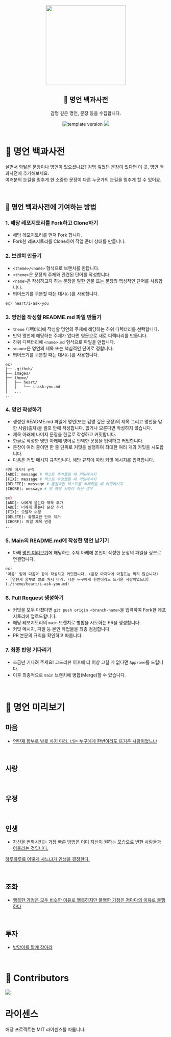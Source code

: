 <div align="center">
  <div>
    <img width="250" src="./images/quotations-book.png"/>
    <h2>📕 명언 백과사전</h2>
    <p>감명 깊은 명언, 문장 등을 수집합니다.</p>
  </div>
  <div>
    <img src="https://img.shields.io/badge/version-1.0.0-blue?style=flat-square" alt="template version"/>
    <a href="https://github.com/onealand/quotations-book/blob/main/LICENSE" target="_blank">
      <img src="https://img.shields.io/github/license/onealand/quotations-book?style=flat-square"/>
    </a>
  </div>
</div>

<br>

# 📕 명언 백과사전

살면서 와닿은 문장이나 명언이 있으셨나요? 감명 깊었던 문장이 있다면 이 곳, 명언 백과사전에 추가해보세요.  
여러분의 눈길을 멈추게 한 소중한 문장이 다른 누군가의 눈길을 멈추게 할 수 있어요.

<br>

## 🙌 명언 백과사전에 기여하는 방법

### 1. 해당 레포지토리를 Fork하고 Clone하기

- 해당 레포지토리를 먼저 Fork 합니다.
- Fork한 레포지토리를 Clone하여 작업 준비 상태를 만듭니다.

### 2. 브랜치 만들기

- `<theme>/<name>` 형식으로 브랜치를 만듭니다.
- `<theme>`은 문장의 주제와 관련된 단어를 작성합니다.
- `<name>`은 작성하고자 하는 문장을 말한 인물 또는 문장의 핵심적인 단어를 사용합니다.
- 띄어쓰기를 구분할 때는 대시(`-`)를 사용합니다.

```
ex) heart/i-ask-you
```

### 3. 명언을 작성할 README.md 파일 만들기

- `theme` 디렉터리에 작성할 명언의 주제에 해당하는 하위 디렉터리를 선택합니다.
- 만약 명언에 해당하는 주제가 없다면 영문으로 새로 디렉터리를 만듭니다.
- 하위 디렉터리에 `<name>.md` 형식으로 파일을 만듭니다.
- `<name>`은 명언의 제목 또는 핵심적인 단어로 정합니다.
- 띄어쓰기를 구분할 때는 대시(`-`)를 사용합니다.

```
ex)
├── .github/
├── images/
├── theme/
│   ├── heart/
│   │   └── i-ask-you.md
│   ...
...
```

### 4. 명언 작성하기

- 생성한 README.md 파일에 명언(또는 감명 깊은 문장)의 제목 그리고 명언을 말한 사람(출처)을 괄호 안에 작성합니다. 없거나 모른다면 작성하지 않습니다.
- 제목 아래에 나머지 문장을 한글로 작성하고 커밋합니다.
- 한글로 작성한 명언 아래에 영어로 번역한 문장을 입력하고 커밋합니다.
- 문장이 여러 줄이면 한 줄 단위로 커밋을 실행하여 최대한 여러 개의 커밋을 시도합니다.
- 다음은 커밋 메시지 규칙입니다. 해당 규칙에 따라 커밋 메시지를 입력합니다.

```bash
커밋 메시지 규칙
[ADD]: message # 텍스트 추가했을 때 커밋메시지
[FIX]: message # 텍스트 수정했을 때 커밋메시지
[DELETE]: message # 불필요한 텍스트를 삭제했을 때 커밋메시지
[CHORE]: message # 위 해당 사항이 아닌 경우

ex)
[ADD]: 너에게 묻는다 제목 추가
[ADD]: 너에게 묻는다 문장 추가
[FIX]: 오탈자 수정
[DELETE]: 불필요한 단어 제거
[CHORE]: 파일 제목 변경
...
```

### 5. Main의 README.md에 작성한 명언 남기기

- 아래 [명언 미리보기](#-명언-미리보기)에 해당하는 주제 아래에 본인이 작성한 문장의 파일을 링크로 연결합니다.

```
ex)
'마음' 밑에 다음과 같이 작성하고 커밋합니다. (문장 마지막에 마침표는 찍지 않습니다)
- [연탄재 함부로 발로 차지 마라. 너는 누구에게 한번이라도 뜨거운 사람이었느냐](./theme/heart/i-ask-you.md)
```

### 6. Pull Request 생성하기

- 커밋을 모두 마쳤다면 `git push origin <branch-name>`을 입력하여 Fork한 레포지토리에 업로드합니다.
- 해당 레포지토리의 `main` 브랜치로 병합을 시도하는 PR을 생성합니다.
- 커밋 메시지, 파일 등 본인 작업물을 최종 점검합니다.
- PR 본문의 규칙을 확인하고 따릅니다.

### 7. 최종 반영 기다리기

- 조금만 기다려 주세요! 코드리뷰 이후에 더 이상 고칠 게 없다면 `Approve`를 드립니다.
- 이후 최종적으로 `main` 브랜치에 병합(Merge)할 수 있습니다.

<br>

# 👀 명언 미리보기

## 마음

- [연탄재 함부로 발로 차지 마라. 너는 누구에게 한번이라도 뜨거운 사람이었느냐](./theme/heart/i-ask-you.md)

<br>

## 사랑

<br>

## 우정

<br>

## 인생

- [자신을 변화시키는 가장 빠른 방법은 이미 자신이 원하는 모습으로 변한 사람들과 어울리는 것입니다.](./theme/life/change-yourself.md)

 [하루하루를 어떻게 사느냐가 인생을 결정한다.](./theme/life/Annie-Dillard.md)

<br>

## 조화

- [행복한 가정은 모두 비슷한 이유로 행복하지만 불행한 가정은 저마다의 이유로 불행하다](./theme/harmony/anna-karenina.md)

<br>

## 투자

- [방망이를 짧게 잡아라](./theme/investment/hold-the-bat-short.md)

<br>

# 👥 Contributors

<a href="https://github.com/onealand/quotations-book/graphs/contributors">
  <img src="https://contrib.rocks/image?repo=onealand/quotations-book"/>
</a>

<br>

# 라이센스

해당 프로젝트는 MIT 라이센스를 따릅니다.
